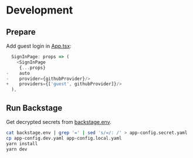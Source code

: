 # Development

## Prepare

Add guest login in [App.tsx](https://github.com/grayc-de/backstage/blob/docs/packages/app/src/App.tsx):

```ts
  SignInPage: props => (
    <SignInPage
     {...props}
-    auto
-    provider={githubProvider}/>
+    providers={['guest', githubProvider]}/>
  ),
```

## Run Backstage

Get decrypted secrets from [backstage.env](https://github.com/grayc-de/flux-grayc-de/blob/main/backstage/secret/backstage.env).

```sh
cat backstage.env | grep '=' | sed 's/=/: /' > app-config.secret.yaml
cp app-config.dev.yaml app-config.local.yaml
yarn install
yarn dev
```
